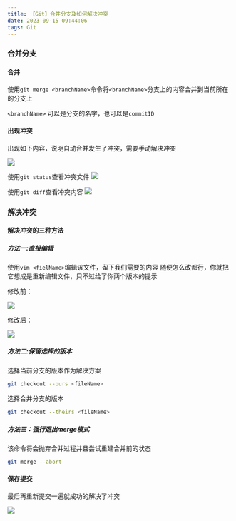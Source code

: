 ```yaml
---
title: 【Git】合并分支及如何解决冲突
date: 2023-09-15 09:44:06
tags: Git
---
```


<link rel="stylesheet" href="/../css/center.css">
<link rel="stylesheet" href="/../css/images.css">


### 合并分支

#### 合并

使用`git merge <branchName>`命令将`<branchName>`分支上的内容合并到当前所在的分支上

`<branchName>` 可以是分支的名字，也可以是`commitID`

#### 出现冲突

出现如下内容，说明自动合并发生了冲突，需要手动解决冲突

<img class="base" src="/../images/git/合并分支_冲突.png"></img>

使用`git status`查看冲突文件
<img class="base" src="/../images/git/合并分支_冲突文件.png"></img>

使用`git diff`查看冲突内容
<img class="base" src="/../images/git/合并分支_冲突内容.png"></img>

### 解决冲突

#### 解决冲突的三种方法

##### 方法一:直接编辑

使用`vim <fielName>`编辑该文件，留下我们需要的内容
随便怎么改都行，你就把它想成是重新编辑文件，只不过给了你两个版本的提示

修改前：

<img class="base" src="/../images/git/合并分支_编辑文件.png"></img>

修改后：

<img class="base" src="/../images/git/合并分支_修复冲突.png"></img>

##### 方法二:保留选择的版本

选择当前分支的版本作为解决方案

```bash
git checkout --ours <fileName>
```

选择合并分支的版本

```bash
git checkout --theirs <fileName>
```

##### 方法三：强行退出merge模式

该命令将会抛弃合并过程并且尝试重建合并前的状态

```bash
git merge --abort
```



#### 保存提交

最后再重新提交一遍就成功的解决了冲突

<img class="base" src="/../images/git/合并分支_提交冲突文件.png"></img>

